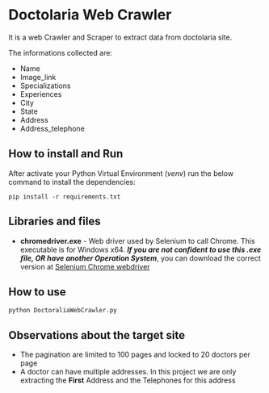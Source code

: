 
# Doctolaria Web Crawler 

It is a web Crawler and Scraper to extract data from doctolaria site.

The informations collected are:
- Name
- Image_link
- Specializations
- Experiences
- City
- State
- Address
- Address_telephone


## How to install and Run
After activate your Python Virtual Environment (_venv_) run the below command to install the dependencies:

```
pip install -r requirements.txt
```

## Libraries and files
* __chromedriver.exe__ - Web driver used by Selenium to call Chrome. This executable is for Windows x64. ___If you are not confident to use this .exe file, OR have another Operation System___, you can download the correct version at [Selenium Chrome webdriver](http://chromedriver.chromium.org/downloads) 


## How to use
```
python DoctoraliaWebCrawler.py
```



 
## Observations about the target site
* The pagination are limited to 100 pages and locked to 20 doctors per page
* A doctor can have multiple addresses. In this project we are only extracting the __First__ Address and the Telephones for this address 